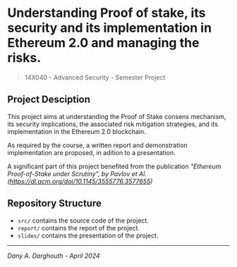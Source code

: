 # Understanding Proof of stake, its security and its implementation in Ethereum 2.0 and managing the risks.

> 14X040 - Advanced Security - Semester Project

## Project Desciption
This project aims at understanding the Proof of Stake consens mechanism, its security implications, the associated risk mitigation strategies,
and its implementation in the Ethereum 2.0 blockchain.

As required by the course, a written report and demonstration implementation are proposed, in adition to a presentation.

A significant part of this project benefited from the publication _"Ethereum Proof-of-Stake under Scrutiny", by Pavlov et Al.(https://dl.acm.org/doi/10.1145/3555776.3577655)_

## Repository Structure

- `src/` contains the source code of the project.
- `report/` contains the report of the project.
- `slides/` contains the presentation of the project.


---
*Dany A. Darghouth - April 2024*